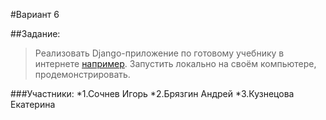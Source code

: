 #Вариант 6

##Задание:
>Реализовать Django-приложение по готовому учебнику в интернете [например](https://djbook.ru/index/). Запустить локально на своём компьютере, продемонстрировать.

###Участники:
*1.Сочнев Игорь
*2.Брязгин Андрей
*3.Кузнецова Екатерина
